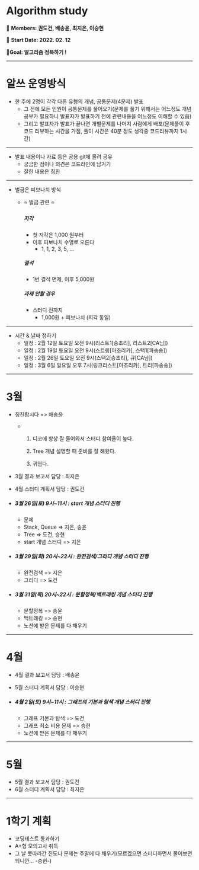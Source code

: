 # Algorithm study

🤠 **Members: 권도건, 배송윤, 최지은, 이승현**

📆 **Start Date: 2022. 02. 12**

🎊**Goal: 알고리즘 정복하기 !**

---



# 알쓰 운영방식

- 한 주에 2명이 각각 다른 유형의 개념, 공통문제(4문제) 발표
  - 그 전에 모든 인원이 공통문제를 풀어오기(문제를 풀기 위해서는 어느정도 개념공부가 필요하니 발표자가 발표하기 전에 관련내용을 어느정도 이해할 수 있음)
  - 그리고 발표자가 발표가 끝나면 개별문제를 나머지 사람에게 배포(문제풀이 후 코드 리뷰하는 시간을 가짐, 풀이 시간은 40분 정도 생각중 코드리뷰까지 1시간)

---

- 발표 내용이나 자료 등은 공용 git에 올려 공유
  - 궁금한 점이나 의견은 코드라인에 남기기
  - 잘한 내용은 칭찬

---

- 벌금은 피보나치 방식

  - ⭐️ 벌금 관련 ⭐️

    ##### 지각

    - 첫 지각은 1,000 원부터
    - 이후 피보나치 수열로 오른다
      - 1, 1, 2, 3, 5, ...

    ##### 결석

    - 1번 결석 면제, 이후 5,000원

    ##### 과제 안할 경우

    - 스터디 전까지
      - 1,000원 + 피보나치 (지각 동일)

---

- 시간 & 날짜 정하기
  - 일정 : 2월 12일 토요일 오전 9시(리스트1[승초리], 리스트2[CA님])
  - 일정 : 2월 19일 토요일 오전 9시(스트링[마조리카], 스택1[파송송])
  - 일정 : 2월 26일 토요일 오전 9시(스택2[승초리], 큐[CA님])
  - 일정 : 3월 6일 일요일 오후 7시(링크리스트[마조리카], 트리[파송송])



---



# 3월 

- 칭찬합시다 => 배송윤

  - 1. 디코에 항상 잘 들어와서 스터디 참여율이 높다.

    2. Tree 개념 설명할 때 준비를 잘 해왔다.
    3. 귀엽다.



- 3월 결과 보고서 담당 : 최지은
- 4월 스터디 계획서 담당 : 권도건



- ##### 3월 26일(토) 9시~11시 : start 개념 스터디 진행

  - 문제
  - Stack, Queue => 지은, 송윤
  - Tree => 도건, 승현
  - start 개념 스터디 => 지은



- ##### 3월 29일(화) 20시~22시 : 완전검색/그리디 개념 스터디 진행 

  - 완전검색 => 지은
  - 그리디 => 도건



- ##### 3월 31일(목) 20시~22시 : 분할정복/백트래킹 개념 스터디 진행 

  - 분할정복 => 송윤
  - 백트래킹 => 승현
  - 노션에 받은 문제를 다 채우기



---



# 4월

- 4월 결과 보고서 담당 : 배송윤
- 5월 스터디 계획서 담당 : 이승현



- ##### 4월 2일(토) 9시~11시 : 그래프의 기본과 탐색 개념 스터디 진행

  - 그래프 기본과 탐색 => 도건
  - 그래프 최소 비용 문제 => 승현
  - 노션에 받은 문제를 다 채우기



---



# 5월

- 5월 결과 보고서 담당 : 권도건
- 6월 스터디 계획서 담당 : 최지은



---



# 1학기 계획

- 코딩테스트 통과하기
- A+형 모의고사 취득
- 그 날 못따라간 진도나 문제는 주말에 다 채우기(모르겠으면 스터디하면서 물어보면 되니깐... -승현-)
